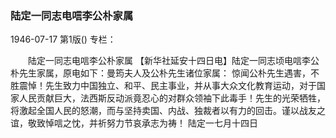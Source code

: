 ### 陆定一同志电唁李公朴家属

1946-07-17
第1版()
专栏：

　　陆定一同志电唁李公朴家属
    【新华社延安十四日电】陆定一同志顷电唁李公朴先生家属，原电如下：曼筠夫人及公朴先生诸位家属：
    惊闻公朴先生遇害，不胜震悼！先生致力中国独立、和平、民主事业，并从事大众文化教育运动，对于国家人民贡献巨大，法西斯反动派竟忍心的对群众领袖下此毒手！先生的光荣牺牲，将激起全国人民的怒潮，而与坚持卖国、内战、独裁者以有力的回击。谨以战友之谊，敬致悼唁之忱，并祈努力节哀承志为祷！
        陆定一七月十四日
